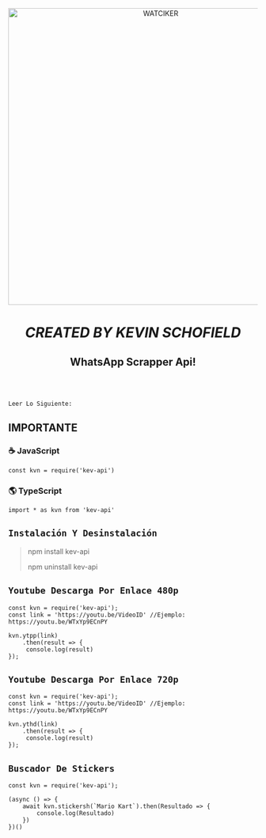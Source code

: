 <div align="center">
<img src="https://i.ibb.co/xSk861N/k.png" alt="WATCIKER" width="600" />

# _**CREATED BY KEVIN SCHOFIELD**_

## WhatsApp Scrapper Api!
> 
>
</div><br/>
<br/>

```
Leer Lo Siguiente:
```

## IMPORTANTE

### ☕ JavaScript
```JS
const kvn = require('kev-api')
```
### 🌎 TypeScript
```TS 
import * as kvn from 'kev-api'
```

## ```Instalación Y Desinstalación```
> npm install kev-api
>  
> npm uninstall kev-api


## ```Youtube Descarga Por Enlace 480p```
``` 
const kvn = require('kev-api');
const link = 'https://youtu.be/VideoID' //Ejemplo: https://youtu.be/WTxYp9ECnPY

kvn.ytpp(link)
    .then(result => {
     console.log(result)
});
```

## ```Youtube Descarga Por Enlace 720p```
``` 
const kvn = require('kev-api');
const link = 'https://youtu.be/VideoID' //Ejemplo: https://youtu.be/WTxYp9ECnPY

kvn.ythd(link)
    .then(result => {
     console.log(result)
});
```

## ```Buscador De Stickers```
``` 
const kvn = require('kev-api');

(async () => {
    await kvn.stickersh(`Mario Kart`).then(Resultado => {
        console.log(Resultado)
    })
})()
```